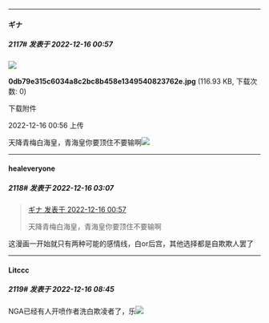 

*****

####  ギナ  
##### 2117#       发表于 2022-12-16 00:57

<img src="https://img.saraba1st.com/forum/202212/16/005620fbpmio0zibuu8sob.jpg" referrerpolicy="no-referrer">

<strong>0db79e315c6034a8c2bc8b458e1349540823762e.jpg</strong> (116.93 KB, 下载次数: 0)

下载附件

2022-12-16 00:56 上传

天降青梅白海皇，青海皇你要顶住不要输啊<img src="https://static.saraba1st.com/image/smiley/face2017/136.png" referrerpolicy="no-referrer">



*****

####  healeveryone  
##### 2118#       发表于 2022-12-16 03:07

<blockquote><a href="httphttps://bbs.saraba1st.com/2b/forum.php?mod=redirect&amp;goto=findpost&amp;pid=58959954&amp;ptid=1819120" target="_blank">ギナ 发表于 2022-12-16 00:57</a>

天降青梅白海皇，青海皇你要顶住不要输啊</blockquote>
这漫画一开始就只有两种可能的感情线，白or后宫，其他选择都是自欺欺人罢了



*****

####  Litccc  
##### 2119#       发表于 2022-12-16 08:45

NGA已经有人开喷作者洗白欺凌者了，乐<img src="https://static.saraba1st.com/image/smiley/face2017/067.png" referrerpolicy="no-referrer">


